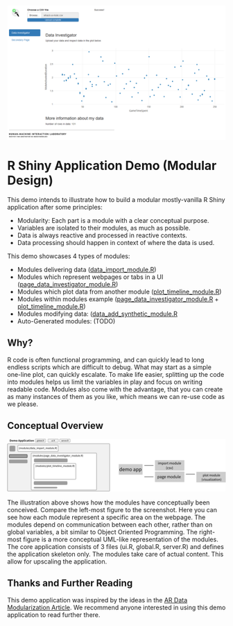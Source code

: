 ![Whack-A-Mole Screenshot](screenshot.png)
# R Shiny Application Demo (Modular Design)
This demo intends to illustrate how to build a modular mostly-vanilla R Shiny application after some principles:
 * Modularity: Each part is a module with a clear conceptual purpose.
 * Variables are isolated to their modules, as much as possible.
 * Data is always reactive and processed in reactive contexts.
 * Data processing should happen in context of where the data is used.

This demo showcases 4 types of modules:
 * Modules delivering data ([data_import_module.R](https://github.com/med-material/rshiny_application_demo/blob/main/modules/data_import_module.R))
 * Modules which represent webpages or tabs in a UI ([page_data_investigator_module.R](https://github.com/med-material/rshiny_application_demo/blob/main/modules/page_data_investigator_module.R))
 * Modules which plot data from another module ([plot_timeline_module.R](https://github.com/med-material/rshiny_application_demo/blob/main/modules/plot_timeline_module.R))
 * Modules within modules example ([page_data_investigator_module.R](https://github.com/med-material/rshiny_application_demo/blob/main/modules/page_data_investigator_module.R) + [plot_timeline_module.R](https://github.com/med-material/rshiny_application_demo/blob/main/modules/plot_timeline_module.R))
  * Modules modifying data: ([data_add_synthetic_module.R](https://github.com/med-material/rshiny_application_demo/blob/main/modules/data_add_synthetic_module.R)
 * Auto-Generated modules: (TODO)

## Why?
R code is often functional programming, and can quickly lead to long endless scripts which are difficult to debug. What may start as a simple one-line plot, can quickly escalate. To make life easier, splitting up the code into modules helps us limit the variables in play and focus on writing readable code. Modules also come with the advantage, that you can create as many instances of them as you like, which means we can re-use code as we please.

## Conceptual Overview
![Conceptual overview](conceptual.png)

The illustration above shows how the modules have conceptually been conceived. Compare the left-most figure to the screenshot. Here you can see how each module represent a specific area on the webpage. The modules depend on communication between each other, rather than on global variables, a bit similar to Object Oriented Programming. The right-most figure is a more conceptual UML-like representation of the modules. The core application consists of 3 files (ui.R, global.R, server.R) and defines the application skeleton only. The modules take care of actual content. This allow for upscaling the application.

## Thanks and Further Reading

This demo application was inspired by the ideas in the [AR Data Modularization Article](https://www.ardata.fr/en/post/2019/04/26/share-reactive-among-shiny-modules/). We recommend anyone interested in using this demo application to read further there.
